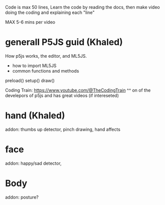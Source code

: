 
Code is max 50 lines,
Learn the code by reading the docs,
then make video doing the coding and explaining each "line"

MAX 5-6 mins per video

# generall P5JS guid (Khaled)


How p5js works, the editor, and ML5JS.
* how to import ML5JS
* common functions and methods

preload()
setup()
draw()

Coding Train: https://www.youtube.com/@TheCodingTrain
^^ on of the develepors of p5js and has great videos (if intereseted)

# hand (Khaled)

addon: thumbs up detector, pinch drawing, hand affects

# face

addon: happy/sad detector,

# Body

addon: posture?


